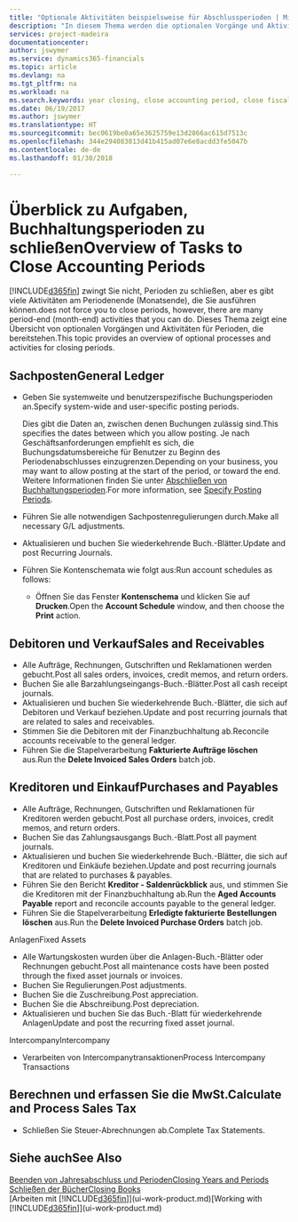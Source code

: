 ```yaml
---
title: "Optionale Aktivitäten beispielsweise für Abschlussperioden | Microsoft Docs"
description: "In diesem Thema werden die optionalen Vorgänge und Aktivitäten Abschlussbuchhaltungsperioden in Finance and Operations, Business edition dargelegt."
services: project-madeira
documentationcenter: 
author: jswymer
ms.service: dynamics365-financials
ms.topic: article
ms.devlang: na
ms.tgt_pltfrm: na
ms.workload: na
ms.search.keywords: year closing, close accounting period, close fiscal year, aging, creditor payments, vendor payments
ms.date: 06/19/2017
ms.author: jswymer
ms.translationtype: HT
ms.sourcegitcommit: bec0619be0a65e3625759e13d2866ac615d7513c
ms.openlocfilehash: 344e294083813d41b415ad07e6e8acdd3fe5047b
ms.contentlocale: de-de
ms.lasthandoff: 01/30/2018

---
```

# <a name="overview-of-tasks-to-close-accounting-periods"></a><span data-ttu-id="8bd19-103">Überblick zu Aufgaben, Buchhaltungsperioden zu schließen</span><span class="sxs-lookup"><span data-stu-id="8bd19-103">Overview of Tasks to Close Accounting Periods</span></span>
[!INCLUDE[d365fin](includes/d365fin_md.md)] <span data-ttu-id="8bd19-104"> zwingt Sie nicht, Perioden zu schließen, aber es gibt viele Aktivitäten am Periodenende (Monatsende), die Sie ausführen können.</span><span class="sxs-lookup"><span data-stu-id="8bd19-104">does not force you to close periods, however, there are many period-end (month-end) activities that you can do.</span></span> <span data-ttu-id="8bd19-105">Dieses Thema zeigt eine Übersicht von optionalen Vorgängen und Aktivitäten für Perioden, die bereitstehen.</span><span class="sxs-lookup"><span data-stu-id="8bd19-105">This topic provides an overview of optional processes and activities for closing periods.</span></span>  

## <a name="general-ledger"></a><span data-ttu-id="8bd19-106">Sachposten</span><span class="sxs-lookup"><span data-stu-id="8bd19-106">General Ledger</span></span>
* <span data-ttu-id="8bd19-107">Geben Sie systemweite und benutzerspezifische Buchungsperioden an.</span><span class="sxs-lookup"><span data-stu-id="8bd19-107">Specify system-wide and user-specific posting periods.</span></span>  

    <span data-ttu-id="8bd19-108">Dies gibt die Daten an, zwischen denen Buchungen zulässig sind.</span><span class="sxs-lookup"><span data-stu-id="8bd19-108">This specifies the dates between which you allow posting.</span></span> <span data-ttu-id="8bd19-109">Je nach Geschäftsanforderungen empfiehlt es sich, die Buchungsdatumsbereiche für Benutzer zu Beginn des Periodenabschlusses einzugrenzen.</span><span class="sxs-lookup"><span data-stu-id="8bd19-109">Depending on your business, you may want to allow posting at the start of the period, or toward the end.</span></span> <span data-ttu-id="8bd19-110">Weitere Informationen finden Sie unter [Abschließen von Buchhaltungsperioden](finance-how-specify-posting-periods.md).</span><span class="sxs-lookup"><span data-stu-id="8bd19-110">For more information, see [Specify Posting Periods](finance-how-specify-posting-periods.md).</span></span>  
* <span data-ttu-id="8bd19-111">Führen Sie alle notwendigen Sachpostenregulierungen durch.</span><span class="sxs-lookup"><span data-stu-id="8bd19-111">Make all necessary G/L adjustments.</span></span>  
* <span data-ttu-id="8bd19-112">Aktualisieren und buchen Sie wiederkehrende Buch.-Blätter.</span><span class="sxs-lookup"><span data-stu-id="8bd19-112">Update and post Recurring Journals.</span></span>  
  <!--* Process Consolidations-->
* <span data-ttu-id="8bd19-113">Führen Sie Kontenschemata wie folgt aus:</span><span class="sxs-lookup"><span data-stu-id="8bd19-113">Run account schedules as follows:</span></span>  
  * <span data-ttu-id="8bd19-114">Öffnen Sie das Fenster **Kontenschema** und klicken Sie auf **Drucken**.</span><span class="sxs-lookup"><span data-stu-id="8bd19-114">Open the **Account Schedule** window, and then choose the **Print** action.</span></span>  

## <a name="sales-and-receivables"></a><span data-ttu-id="8bd19-115">Debitoren und Verkauf</span><span class="sxs-lookup"><span data-stu-id="8bd19-115">Sales and Receivables</span></span>
* <span data-ttu-id="8bd19-116">Alle Aufträge, Rechnungen, Gutschriften und Reklamationen werden gebucht.</span><span class="sxs-lookup"><span data-stu-id="8bd19-116">Post all sales orders, invoices, credit memos, and return orders.</span></span>  
* <span data-ttu-id="8bd19-117">Buchen Sie alle Barzahlungseingangs-Buch.-Blätter.</span><span class="sxs-lookup"><span data-stu-id="8bd19-117">Post all cash receipt journals.</span></span>  
* <span data-ttu-id="8bd19-118">Aktualisieren und buchen Sie wiederkehrende Buch.-Blätter, die sich auf Debitoren und Verkauf beziehen.</span><span class="sxs-lookup"><span data-stu-id="8bd19-118">Update and post recurring journals that are related to sales and receivables.</span></span>  
* <span data-ttu-id="8bd19-119">Stimmen Sie die Debitoren mit der Finanzbuchhaltung ab.</span><span class="sxs-lookup"><span data-stu-id="8bd19-119">Reconcile accounts receivable to the general ledger.</span></span>  
* <span data-ttu-id="8bd19-120">Führen Sie die Stapelverarbeitung **Fakturierte Aufträge löschen** aus.</span><span class="sxs-lookup"><span data-stu-id="8bd19-120">Run the **Delete Invoiced Sales Orders** batch job.</span></span>  

## <a name="purchases-and-payables"></a><span data-ttu-id="8bd19-121">Kreditoren und Einkauf</span><span class="sxs-lookup"><span data-stu-id="8bd19-121">Purchases and Payables</span></span>
* <span data-ttu-id="8bd19-122">Alle Aufträge, Rechnungen, Gutschriften und Reklamationen für Kreditoren werden gebucht.</span><span class="sxs-lookup"><span data-stu-id="8bd19-122">Post all purchase orders, invoices, credit memos, and return orders.</span></span>  
* <span data-ttu-id="8bd19-123">Buchen Sie das Zahlungsausgangs Buch.-Blatt.</span><span class="sxs-lookup"><span data-stu-id="8bd19-123">Post all payment journals.</span></span>  
* <span data-ttu-id="8bd19-124">Aktualisieren und buchen Sie wiederkehrende Buch.-Blätter, die sich auf Kreditoren und Einkäufe beziehen.</span><span class="sxs-lookup"><span data-stu-id="8bd19-124">Update and post recurring journals that are related to purchases & payables.</span></span>  
* <span data-ttu-id="8bd19-125">Führen Sie den Bericht **Kreditor - Saldenrückblick** aus, und stimmen Sie die Kreditoren mit der Finanzbuchhaltung ab.</span><span class="sxs-lookup"><span data-stu-id="8bd19-125">Run the **Aged Accounts Payable** report and reconcile accounts payable to the general ledger.</span></span>  
* <span data-ttu-id="8bd19-126">Führen Sie die Stapelverarbeitung **Erledigte fakturierte Bestellungen löschen** aus.</span><span class="sxs-lookup"><span data-stu-id="8bd19-126">Run the **Delete Invoiced Purchase Orders** batch job.</span></span>  

<span data-ttu-id="8bd19-127">Anlagen</span><span class="sxs-lookup"><span data-stu-id="8bd19-127">Fixed Assets</span></span>
* <span data-ttu-id="8bd19-128">Alle Wartungskosten wurden über die Anlagen-Buch.-Blätter oder Rechnungen gebucht.</span><span class="sxs-lookup"><span data-stu-id="8bd19-128">Post all maintenance costs have been posted through the fixed asset journals or invoices.</span></span>
* <span data-ttu-id="8bd19-129">Buchen Sie Regulierungen.</span><span class="sxs-lookup"><span data-stu-id="8bd19-129">Post adjustments.</span></span>
* <span data-ttu-id="8bd19-130">Buchen Sie die Zuschreibung.</span><span class="sxs-lookup"><span data-stu-id="8bd19-130">Post appreciation.</span></span>
* <span data-ttu-id="8bd19-131">Buchen Sie die Abschreibung.</span><span class="sxs-lookup"><span data-stu-id="8bd19-131">Post depreciation.</span></span>
* <span data-ttu-id="8bd19-132">Aktualisieren und buchen Sie das Buch.-Blatt für wiederkehrende Anlagen</span><span class="sxs-lookup"><span data-stu-id="8bd19-132">Update and post the recurring fixed asset journal.</span></span>

<span data-ttu-id="8bd19-133">Intercompany</span><span class="sxs-lookup"><span data-stu-id="8bd19-133">Intercompany</span></span>
* <span data-ttu-id="8bd19-134">Verarbeiten von Intercompanytransaktionen</span><span class="sxs-lookup"><span data-stu-id="8bd19-134">Process Intercompany Transactions</span></span>

## <a name="calculate-and-process-sales-tax"></a><span data-ttu-id="8bd19-135">Berechnen und erfassen Sie die MwSt.</span><span class="sxs-lookup"><span data-stu-id="8bd19-135">Calculate and Process Sales Tax</span></span>
* <span data-ttu-id="8bd19-136">Schließen Sie Steuer-Abrechnungen ab.</span><span class="sxs-lookup"><span data-stu-id="8bd19-136">Complete Tax Statements.</span></span>  

## <a name="see-also"></a><span data-ttu-id="8bd19-137">Siehe auch</span><span class="sxs-lookup"><span data-stu-id="8bd19-137">See Also</span></span>
[<span data-ttu-id="8bd19-138">Beenden von Jahresabschluss und Perioden</span><span class="sxs-lookup"><span data-stu-id="8bd19-138">Closing Years and Periods</span></span>](year-close-years-periods.md)  
[<span data-ttu-id="8bd19-139">Schließen der Bücher</span><span class="sxs-lookup"><span data-stu-id="8bd19-139">Closing Books</span></span>](year-close-books.md)  
<span data-ttu-id="8bd19-140">[Arbeiten mit [!INCLUDE[d365fin](includes/d365fin_md.md)]](ui-work-product.md)</span><span class="sxs-lookup"><span data-stu-id="8bd19-140">[Working with [!INCLUDE[d365fin](includes/d365fin_md.md)]](ui-work-product.md)</span></span>

